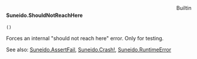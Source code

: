 <div style="float:right"><span class="builtin">Builtin</span></div>

#### Suneido.ShouldNotReachHere

``` suneido
()
```

Forces an internal "should not reach here" error. Only for testing.


See also:
[Suneido.AssertFail](<Suneido.AssertFail.md>),
[Suneido.Crash!](<Suneido.Crash!.md>),
[Suneido.RuntimeError](<Suneido.RuntimeError.md>)
